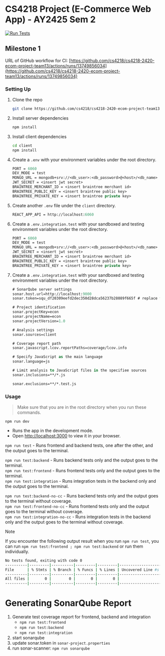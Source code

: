 # CS4218 Project (E-Commerce Web App) - AY2425 Sem 2

[![Run Tests](https://github.com/cs4218/cs4218-2420-ecom-project-team13/actions/workflows/main.yml/badge.svg)](https://github.com/cs4218/cs4218-2420-ecom-project-team13/actions/workflows/main.yml)

## Milestone 1

URL of GitHub workflow for CI: [https://github.com/cs4218/cs4218-2420-ecom-project-team13/actions/runs/13749856034](https://github.com/cs4218/cs4218-2420-ecom-project-team13/actions/runs/13749856034)

### Setting Up

1. Clone the repo
    ```sh
    git clone https://github.com/cs4218/cs4218-2420-ecom-project-team13.git
    ```

2. Install server dependencies
    ```sh
    npm install
    ```

3. Install client dependencies
    ```sh
    cd client
    npm install
    ```

4. Create a `.env` with your environment variables under the root directory.
    ```ml
    PORT = 6060
    DEV_MODE = test
    MONGO_URL = mongodb+srv://<db_user>:<db_password>@<host>/<db_name>
    JWT_SECRET = <insert jwt secret>
    BRAINTREE_MERCHANT_ID = <insert braintree merchant id>
    BRAINTREE_PUBLIC_KEY = <insert braintree public key>
    BRAINTREE_PRIVATE_KEY = <insert braintree private key>
    ```

5. Create another `.env` file under the `client` directory.
    ```ml
    REACT_APP_API = http://localhost:6060
    ```

6. Create a `.env.integration.test` with your sandboxed and testing environment variables under the root directory.
    ```ml
    PORT = 6060
    DEV_MODE = test
    MONGO_URL = mongodb+srv://<db_user>:<db_password>@<host>/<db_name>
    JWT_SECRET = <insert jwt secret>
    BRAINTREE_MERCHANT_ID = <insert braintree merchant id>
    BRAINTREE_PUBLIC_KEY = <insert braintree public key>
    BRAINTREE_PRIVATE_KEY = <insert braintree private key>
    ```

7. Create a `.env.integration.test` with your sandboxed and testing environment variables under the root directory.
    ```ml
    # SonarQube server settings
    sonar.host.url=http://localhost:9000
    sonar.token=squ_df20309eefd2dec350d28dca56237b28089f665f # replace with your token

    # Project identification
    sonar.projectKey=econ
    sonar.projectName=econ
    sonar.projectVersion=1.0

    # Analysis settings
    sonar.sources=client

    # Coverage report path
    sonar.javascript.lcov.reportPaths=coverage/lcov.info

    # Specify JavaScript as the main language
    sonar.language=js

    # Limit analysis to JavaScript files in the specifiee sources
    sonar.inclusions=**/*.js

    sonar.exclusions=**/*.test.js
    ```

### Usage

> Make sure that you are in the root directory when you run these commands.

`npm run dev`

- Runs the app in the development mode.
- Open [http://localhost:3000](http://localhost:3000) to view it in your browser.

`npm run test` - Runs frontend and backend tests, one after the other, and the output goes to the terminal.

`npm run test:backend` - Runs backend tests only and the output goes to the terminal.\
`npm run test:frontend` - Runs frontend tests only and the output goes to the terminal.\
`npm run test:integration` - Runs integration tests in the backend only and the output goes to the terminal.

`npm run test:backend-no-cc` - Runs backend tests only and the output goes to the terminal without coverage.\
`npm run test:frontend-no-cc` - Runs frontend tests only and the output goes to the terminal without coverage.\
`npm run test:integration-no-cc` - Runs integration tests in the backend only and the output goes to the terminal without coverage.


> [!NOTE]
> If you encounter the following output result when you run `npm run test`, you can run `npm run test:frontend ; npm run test:backend` or run them individually.
> ```sh
> No tests found, exiting with code 0
> ----------|---------|----------|---------|---------|-------------------
> File      | % Stmts | % Branch | % Funcs | % Lines | Uncovered Line #s
> ----------|---------|----------|---------|---------|-------------------
> All files |       0 |        0 |       0 |       0 |                  
> ----------|---------|----------|---------|---------|-------------------
>```

# Generating SonarQube Report

1. Generate test coverage report for frontend, backend and integration
    * `npm run test:frontend`
    * `npm run test:backend`
    * `npm run test:integration`
2. start sonarqube
3. update sonar.token in `sonar-project.properties`
4. run sonar-scanner: `npm run sonarqube`